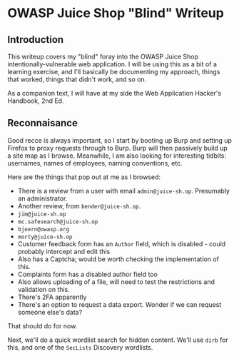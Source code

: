 # OWASP Juice Shop "Blind" Writeup

## Introduction

This writeup covers my "blind" foray into the OWASP Juice Shop intentionally-vulnerable web application. I will be using this as a bit of a learning exercise, and I'll basically be documenting my approach, things that worked, things that didn't work, and so on.

As a companion text, I will have at my side the Web Application Hacker's Handbook, 2nd Ed.

## Reconnaisance

Good recce is always important, so I start by booting up Burp and setting up Firefox to proxy requests through to Burp. Burp will then passively build up a site map as I browse. Meanwhile, I am also looking for interesting tidbits: usernames, names of employees, naming conventions, etc.

Here are the things that pop out at me as I browsed:

- There is a review from a user with email `admin@juice-sh.op`. Presumably an administrator.
- Another review, from `bender@juice-sh.op`.
- `jim@juice-sh.op`
- `mc.safesearch@juice-sh.op`
- `bjoern@owasp.org`
- `morty@juice-sh.op`
- Customer feedback form has an `Author` field, which is disabled - could probably intercept and edit this
- Also has a Captcha; would be worth checking the implementation of this.
- Complaints form has a disabled author field too
- Also allows uploading of a file, will need to test the restrictions and validation on this.
- There's 2FA apparently
- There's an option to request a data export. Wonder if we can request someone else's data?

That should do for now.

Next, we'll do a quick wordlist search for hidden content. We'll use `dirb` for this, and one of the `SecLists` Discovery wordlists.
